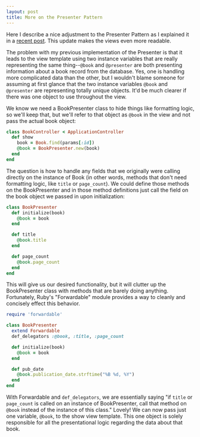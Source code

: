 ```yaml
---
layout: post
title: More on the Presenter Pattern
---
```


Here I describe a nice adjustment to the Presenter Pattern as I explained it in a [recent post](http://mikeknep.com/2014/06/25/presenter-pattern-in-rails.html). This update makes the views even more readable.

The problem with my previous implementation of the Presenter is that it leads to the view template using two instance variables that are really representing the same thing--`@book` and `@presenter` are both presenting information about a book record from the database. Yes, one is handling more complicated data than the other, but I wouldn't blame someone for assuming at first glance that the two instance variables `@book` and `@presenter` are representing totally unique objects. It'd be much clearer if there was one object to use throughout the view.

We know we need a BookPresenter class to hide things like formatting logic, so we'll keep that, but we'll refer to that object as `@book` in the view and not pass the actual book object:

```ruby
class BookController < ApplicationController
  def show
    book = Book.find(params[:id])
    @book = BookPresenter.new(book)
  end
end
```

The question is how to handle any fields that we originally were calling directly on the instance of Book (in other words, methods that don't need formatting logic, like `title` or `page_count`). We could define those methods on the BookPresenter and in those method definitions just call the field on the book object we passed in upon initialization:

```ruby
class BookPresenter
  def initialize(book)
    @book = book
  end

  def title
    @book.title
  end

  def page_count
    @book.page_count
  end
end
```

This will give us our desired functionality, but it will clutter up the BookPresenter class with methods that are barely doing anything. Fortunately, Ruby's "Forwardable" module provides a way to cleanly and concisely effect this behavior.

```ruby
require 'forwardable'

class BookPresenter
  extend Forwardable
  def_delegators :@book, :title, :page_count

  def initialize(book)
    @book = book
  end

  def pub_date
    @book.publication_date.strftime("%B %d, %Y")
  end
end
```

With Forwardable and `def_delegators`, we are essentially saying "if `title` or `page_count` is called on an instance of BookPresenter, call that method on `@book` instead of the instance of this class." Lovely! We can now pass just one variable, `@book`, to the show view template. This one object is solely responsible for all the presentational logic regarding the data about that book.
